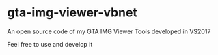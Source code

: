 # gta-img-viewer-vbnet
An open source code of my GTA IMG Viewer Tools developed in VS2017

Feel free to use and develop it
